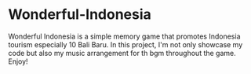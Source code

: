 # Wonderful-Indonesia

Wonderful Indonesia is a simple memory game that promotes Indonesia tourism especially 10 Bali Baru. In this project, I'm not only showcase my code but also my music arrangement for th bgm throughout the game. Enjoy! 